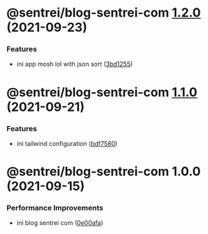 # @sentrei/blog-sentrei-com [1.2.0](https://github.com/sentrei/sentrei/compare/@sentrei/blog-sentrei-com@1.1.0...@sentrei/blog-sentrei-com@1.2.0) (2021-09-23)

### Features

- ini app mosh lol with json sort ([3bd1255](https://github.com/sentrei/sentrei/commit/3bd12550f6f1a2be250c0497c665e79e9d1ecd88))

# @sentrei/blog-sentrei-com [1.1.0](https://github.com/sentrei/sentrei/compare/@sentrei/blog-sentrei-com@1.0.0...@sentrei/blog-sentrei-com@1.1.0) (2021-09-21)

### Features

- ini tailwind configuration ([bdf7580](https://github.com/sentrei/sentrei/commit/bdf758072d798b3336c2bbd9f49cdc9933dfc30b))

# @sentrei/blog-sentrei-com 1.0.0 (2021-09-15)

### Performance Improvements

- ini blog sentrei com ([0e00afa](https://github.com/sentrei/sentrei/commit/0e00afa1d8617bfc73ff85c5ec82bd6a9fca47a2))
